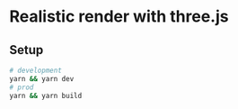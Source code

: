 # Realistic render with three.js

## Setup

```sh
# development
yarn && yarn dev
# prod
yarn && yarn build
```

